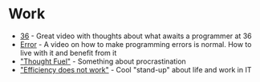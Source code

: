 # Work

* [36](https://www.youtube.com/watch?v=nIFClfBXuIQ) - Great video with thoughts about what awaits a programmer at 36
* [Error](https://www.youtube.com/watch?v=4srVRott8uU) - A video on how to make programming errors is normal. How to live with it and benefit from it
* ["Thought Fuel"](https://youtu.be/fWR5SFhBUWc) - Something about procrastination
* ["Efficiency does not work"](https://www.youtube.com/watch?v=K6oZuB8_dU8) - Cool "stand-up" about life and work in IT
